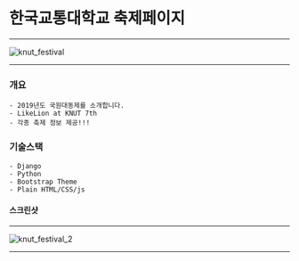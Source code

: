 # 한국교통대학교 축제페이지

***

![knut_festival](https://user-images.githubusercontent.com/22811639/64707291-c214ee00-d4ed-11e9-81bf-b86cb81715a3.jpg)

***

### 개요
    - 2019년도 국원대동제를 소개합니다.
    - LikeLion at KNUT 7th
    - 각종 축제 정보 제공!!!

### 기술스택
    - Django
    - Python
    - Bootstrap Theme
    - Plain HTML/CSS/js
    
#### 스크린샷

***

![knut_festival_2](https://user-images.githubusercontent.com/22811639/64709631-90058b00-d4f1-11e9-8e77-bc11777a33fc.jpg)

***
